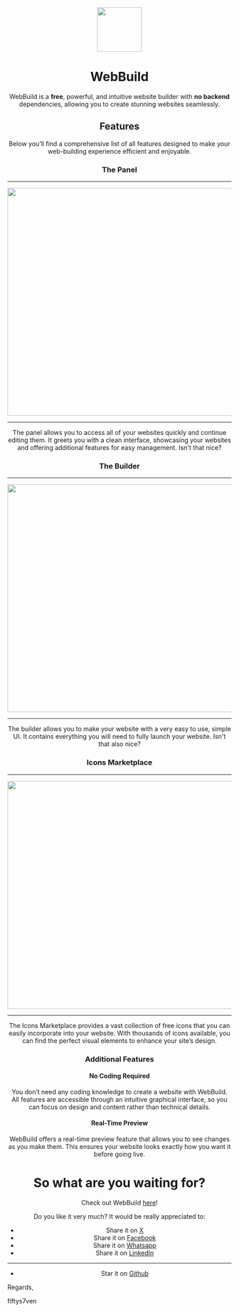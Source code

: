 <div align="center">
<img src="https://github.com/fiftys7vencode/webbuild/blob/main/builder/icons/webbuild.svg" width=100>
<br>

  # WebBuild
  WebBuild is a **free**, powerful, and intuitive website builder with **no backend** dependencies, allowing you to create stunning websites seamlessly.
  ## Features
  Below you’ll find a comprehensive list of all features designed to make your web-building experience efficient and enjoyable.
  
  ### The Panel

  <hr>
  <img src="https://github.com/fiftys7vencode/webbuild/blob/main/src2.png" width=512>
  <hr>

  The panel allows you to access all of your websites quickly and continue editing them. It greets you with a clean interface, showcasing your websites and offering additional features for easy management. Isn't that nice?

  ### The Builder

  <hr>
  <img src="https://github.com/fiftys7vencode/webbuild/blob/main/src1.png" width=512>
  <hr>
  
  The builder allows you to make your website with a very easy to use, simple UI. It contains everything you will need to fully launch your website. Isn't that also nice?

  ### Icons Marketplace

  <hr>
  <img src="https://github.com/fiftys7vencode/webbuild/blob/main/src4.png" width=512>
  <hr>

  The Icons Marketplace provides a vast collection of free icons that you can easily incorporate into your website. With thousands of icons available, you can find the perfect visual elements to enhance your site’s design.

  ### Additional Features

  #### No Coding Required
  You don’t need any coding knowledge to create a website with WebBuild. All features are accessible through an intuitive graphical interface, so you can focus on design and content rather than technical details.

  #### Real-Time Preview
  WebBuild offers a real-time preview feature that allows you to see changes as you make them. This ensures your website looks exactly how you want it before going live.

  # So what are you waiting for?
  Check out WebBuild [here](https://webbuild.js.org)!
  
  Do you like it very much? It would be really appreciated to:

  - Share it on [X](https://twitter.com/share?url=https://webbuild.js.org)
  - Share it on [Facebook](https://www.facebook.com/sharer/sharer.php?u=https://webbuild.js.org)
  - Share it on [Whatsapp](https://api.whatsapp.com/send?text=Check%20this%20out!%20https://webbuild.js.org)
  - Share it on [LinkedIn](https://www.linkedin.com/sharing/share-offsite/?url=https://webbuild.js.org)

  <hr>

  - Star it on [Github](https://github.com/@fiftys7vencode)
</div>

Regards,

fiftys7ven